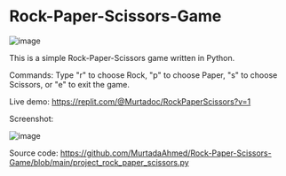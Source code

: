 # Rock-Paper-Scissors-Game
![image](https://user-images.githubusercontent.com/108568451/192091054-45bbc76c-5458-482b-a048-49722e80f751.png)

This is a simple Rock-Paper-Scissors game written in Python.

Commands:
Type "r" to choose Rock, "p" to choose Paper, "s" to choose Scissors, or "e" to exit the game.

Live demo: https://replit.com/@Murtadoc/RockPaperScissors?v=1

Screenshot:

![image](https://user-images.githubusercontent.com/108568451/192091222-0ed13b8d-a7f3-4d24-956f-5f289a1b87c5.png)

Source code:
https://github.com/MurtadaAhmed/Rock-Paper-Scissors-Game/blob/main/project_rock_paper_scissors.py
